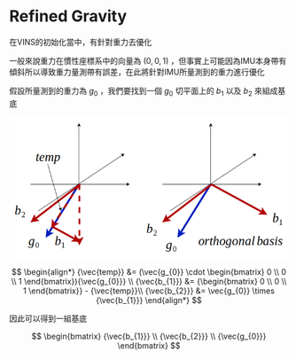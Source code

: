 # Refined Gravity 
在VINS的初始化當中，有針對重力去優化

一般來說重力在慣性座標系中的向量為 ${(0, 0, 1)}$ ，但事實上可能因為IMU本身帶有傾斜所以導致重力量測帶有誤差，在此將針對IMU所量測到的重力進行優化

假設所量測到的重力為 $g_{0}$ ，我們要找到一個 $g_{0}$ 切平面上的 $b_{1}$ 以及 $b_{2}$ 來組成基底

<p align="center">
  <img src=../image/refine_gravity.png>
</p>

$$
\begin{align*}
{\vec{temp}} &= (\vec{g_{0}} \cdot \begin{bmatrix} 0 \\ 0 \\ 1 \end{bmatrix}){\vec{g_{0}}}  \\
{\vec{b_{1}}} &= {\begin{bmatrix} 0 \\ 0 \\ 1 \end{bmatrix}} - {\vec{temp}}\\ 
{\vec{b_{2}}} &= \vec{g_{0}} \times {\vec{b_{1}}}
\end{align*}
$$

因此可以得到一組基底

$$
\begin{bmatrix} {\vec{b_{1}}} \\ {\vec{b_{2}}} \\ {\vec{g_{0}}}  \end{bmatrix}
$$

